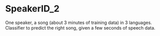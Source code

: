 # SpeakerID_2
One speaker, a song (about 3 minutes of training data) in 3 languages.
Classifier to predict the right song, given a few seconds of speech data.
